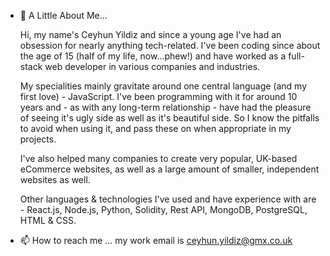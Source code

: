 - 👋 A Little About Me...
 
  Hi, my name's Ceyhun Yildiz and since a young age I've had an obsession for nearly anything tech-related. I've been coding since about the age of 15 (half of my life, now...phew!) and have worked as a full-stack web developer in various companies and industries.

  My specialities mainly gravitate around one central language (and my first love) - JavaScript. I've been programming with it for around 10 years and - as with any long-term relationship - have had the pleasure of seeing it's ugly side as well as it's beautiful side. So I know the pitfalls to avoid when using it, and pass these on when appropriate in my projects.

  I've also helped many companies to create very popular, UK-based eCommerce websites, as well as a large amount of smaller, independent websites as well.

  Other languages & technologies I've used and have experience with are - React.js, Node.js, Python, Solidity, Rest API, MongoDB, PostgreSQL, HTML & CSS.

- 📫 How to reach me ... my work email is ceyhun.yildiz@gmx.co.uk

<!---
ceyhun-yildiz/ceyhun-yildiz is a ✨ special ✨ repository because its `README.md` (this file) appears on your GitHub profile.
You can click the Preview link to take a look at your changes.
--->
